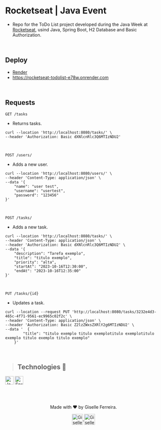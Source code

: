 # Rocketseat | Java Event

+ Repo for the ToDo List project developed during the Java Week at [Rocketseat](https://www.rocketseat.com.br/), usind Java, Spring Boot, H2 Database and Basic Authorization.
<br/>

## Deploy

+ [Render](https://render.com/)
+ https://rocketseat-todolist-e78w.onrender.com

<br/>

## Requests
`
GET /tasks
`
+ Returns tasks.
```
curl --location 'http://localhost:8080/tasks/' \
--header 'Authorization: Basic dXNlcnRlc3Q6MTIzNDU2'
```
<br/>

`
POST /users/
`
+ Adds a new user.
```
curl --location 'http://localhost:8080/users/' \
--header 'Content-Type: application/json' \
--data '{
    "name": "user test",
    "username": "usertest",
    "password": "123456"
}'
```
<br/>

`
POST /tasks/
`
+ Adds a new task.
```
curl --location 'http://localhost:8080/tasks/' \
--header 'Content-Type: application/json' \
--header 'Authorization: Basic dXNlcnRlc3Q6MTIzNDU2' \
--data '{
    "description": "Tarefa exemplo",
    "title": "titulo exemplo",
    "priority": "alta",
    "startAt": "2023-10-16T12:30:00",
    "endAt": "2023-10-16T12:35:00"
}'
```
<br/>

`
PUT /tasks/{id}
`
+ Updates a task.
```
curl --location --request PUT 'http://localhost:8080/tasks/3232e4d3-465c-4f71-9561-ec9965c02f2c' \
--header 'Content-Type: application/json' \
--header 'Authorization: Basic Z2lzZWxsZXRlY2g6MTIzNDU2' \
--data '  {
        "title": "titulo exemplo titulo exemplotitulo exemplotitulo exemplo titulo exemplo titulo exemplo"
    }'
```
<br/>

>## Technologies 🧰

<p align="left">
<img alt="Java" src="https://img.shields.io/badge/java-%23ED8B00.svg?style=for-the-badge&logo=java&logoColor=white" height="27" /> 
<img alt="SpringBoot" src="https://img.shields.io/badge/spring-%236DB33F.svg?style=for-the-badge&logo=spring&logoColor=white" height="27" />
</p>

<br/>

## 

<div align="center">
<p>Made with ❤️ by Giselle Ferreira.</p>
  <p>
    <a href="https://linkedin.com/in/giselleferreiras" target="_blank" >
      <img align="center" height="35" src="https://cdn-icons-png.flaticon.com/512/174/174857.png" alt="Giselle Ferreira Linkedin" />
    </a>
    <a href="https://instagram.com/giselletech" target="_blank" >
      <img align="center" height="35" src="https://upload.wikimedia.org/wikipedia/commons/thumb/a/a5/Instagram_icon.png/1200px-Instagram_icon.png" alt="Giselle Ferreira Instagram" />
    </a>
  </p>
</div>

